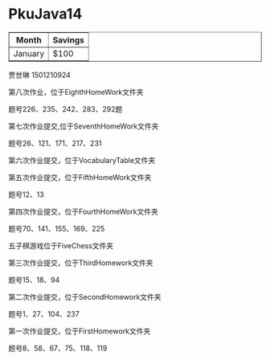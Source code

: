 ﻿# PkuJava14
<html>
<table border="1">
  <tr>
    <th>Month</th>
    <th>Savings</th>
  </tr>
  <tr>
    <td>January</td>
    <td>$100</td>
  </tr>
</table>
  <p>贾世琳 1501210924
  <p>第八次作业，位于EighthHomeWork文件夹
  <P>题号226、235、242、283、292题
  <p>第七次作业提交,位于SeventhHomeWork文件夹
  <P>题号26、121、171、217、231
   <p> 第六次作业提交，位于VocabularyTable文件夹
   
  <p> 第五次作业提交，位于FifthHomeWork文件夹
  <p> 题号12、13
  <p> </p>
  <p> 第四次作业提交，位于FourthHomeWork文件夹
  <p> 题号70、141、155、169、225
  <p> </p>
  <p> </p>
  <p>五子棋游戏位于FiveChess文件夹
  <p> 第三次作业提交，位于ThirdHomework文件夹
  <p> 题号15、18、94
  <p> </p>
  <p> 第二次作业提交，位于SecondHomework文件夹
  <p> 题号1、27、104、237
   <p> </p>
  <p> 第一次作业提交，位于FirstHomework文件夹
  <p> 题号8、58、67、75、118、119
</html>

